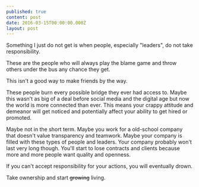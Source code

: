 ```yaml
---
published: true
content: post
date: 2016-03-15T00:00:00.000Z
layout: post
---
```




Something I just do not get is when people, especially "leaders", do not take responsibility.

These are the people who will always play the blame game and throw others under the bus any chance they get.

This isn't a good way to make friends by the way.

These people burn every possible bridge they ever had access to. Maybe this wasn't as big of a deal before social media and the digital age but now the world is more connected than ever. This means your crappy attitude and demeanor will get noticed and potentially affect your ability to get hired or promoted.

Maybe not in the short term. Maybe you work for a old-school company that doesn't value transparency and teamwork. Maybe your company is filled with these types of people and leaders. Your company probably won't last very long though. You'll start to lose contracts and clients because more and more people want quality and openness.

If you can't accept responsibility for your actions, you will eventually drown. 

Take ownership and start ~~growing~~ living.
